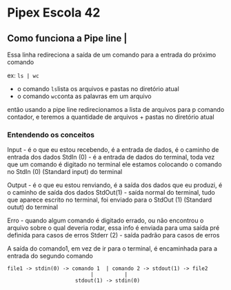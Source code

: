 # Pipex Escola 42


## Como funciona a Pipe line |

Essa linha redireciona a saída de um comando para a entrada do próximo comando

ex: `ls | wc`
- o comando `ls`lista os arquivos e pastas no diretório atual
- o comando `wc`conta as palavras em um arquivo

então usando a pipe line redirecionamos a lista de arquivos para p comando contador, e teremos a quantidade de arquivos + pastas no diretório atual

### Entendendo os conceitos
Input - é o que eu estou recebendo, é a entrada de dados, é o caminho de entrada dos dados
StdIn (0) - é a entrada de dados do terminal, toda vez que um comando é digitado no terminal ele estamos colocando o comando no StdIn (0) (Standard input) do terminal

Output - é o que eu estou renviando, é a saída dos dados que eu produzi, é o caminho de saída dos dados
StdOut(1) - saída normal do terminal, tudo que aparece escrito no terminal, foi enviado para o StdOut (1) (Standard outut) do terminal

Erro - quando algum comando é digitado errado, ou não encontrou o arquivo sobre o qual deveria rodar, essa info é enviada para uma saída pré definida para casos de erros
Stderr (2) - saída padrão para casos de erros

A saída do comando1, em vez de ir para o terminal, é encaminhada para a entrada do segundo comando

```
file1 -> stdin(0) -> comando 1  | comando 2 -> stdout(1) -> file2
                           |          |
                      stdout(1) -> stdin(0)
```




